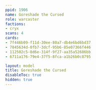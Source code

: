 ```yaml
---
ppid: 1906
name: Goreshade the Cursed
role: warcaster
factions:
- cryx
scans: 4
cards:
- 7f446b09-f11d-30ee-80a7-db4e6bd6bd37
- 7845634d-0fb7-3dcf-95b6-85e07366f446
- 112502c5-8d6e-314f-9f27-aa35a52686bb
- 6711a176-79e4-37f5-8fca-a1b26b0c8795

layout: model
title: Goreshade the Cursed
disableToc: true
hidden: true
---
```

